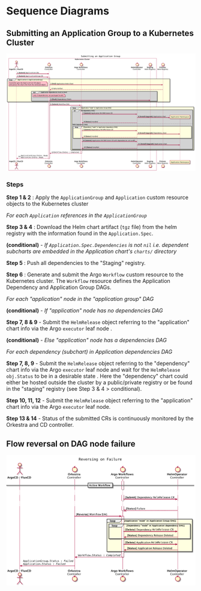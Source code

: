 # Sequence Diagrams

## Submitting an Application Group to a Kubernetes Cluster

<p align="center"><img src="../assets/submit-sequence.png" width="1000x" /></p>

### Steps

**Step 1 & 2** : Apply the `ApplicationGroup` and `Application` custom resource objects to the Kubernetes cluster

*For each `Application` references in the `ApplicationGroup`*

**Step 3 & 4** : Download the Helm chart artifact (`tgz` file) from the helm registry with the information found in the `Application.Spec`.

**(conditional)** - *If `Application.Spec.Dependencies` is not `nil` i.e. dependent subcharts are embedded in the Application chart's `charts/` directory*

**Step 5** : Push all dependencies to the "Staging" registry.

**Step 6** : Generate and submit the Argo `Workflow` custom resource to the Kubernetes cluster. The `Workflow` resource defines the Application Dependency and Application Group DAGs.

*For each "application" node in the "application group" DAG*

**(conditional)** - *If "application" node has no dependencies DAG*

**Step 7, 8 & 9** - Submit the `HelmRelease` object referring to the "application" chart info via the Argo `executor` leaf node .

**(conditional)** - *Else "application" node has a dependencies DAG*

*For each dependency (subchart) in Application dependencies DAG*

**Step 7, 8, 9** - Submit the `HelmRelease` object referring to the "dependency" chart info via the Argo `executor` leaf node and wait for the `HelmRelease` `obj.Status` to be in a desirable state . Here the "dependency" chart could either be hosted outside the cluster by a public/private registry or be found in the "staging" registry (see Step 3 & 4 > conditional). 

**Step 10, 11, 12** -  Submit the `HelmRelease` object referring to the "application" chart info via the Argo `executor` leaf node. 

**Step 13 & 14** - Status of the submitted CRs is continuously monitored by the Orkestra and CD controller.

## Flow reversal on DAG node failure

<p align="center"><img src="../assets/failure-sequence.png" width="1000x" /></p>
